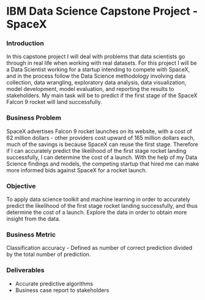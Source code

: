 # IBM Data Science Capstone Project - SpaceX
### Introduction

In this capstone project I will deal with problems that data scientists go through in real life when working with real datasets. For this project I will be a Data Scientist working for a startup intending to compete with SpaceX, and in the process follow the Data Science methodology involving data collection, data wrangling, exploratory data analysis, data visualization, model development, model evaluation, and reporting the results to stakeholders. My main task will be to predict if the first stage of the SpaceX Falcon 9 rocket will land successfully.


### Business Problem

SpaceX advertises Falcon 9 rocket launches on its website, with a cost of 62 million dollars - other providers cost upward of 165 million dollars each, much of the savings is because SpaceX can reuse the first stage. Therefore if I can accurately predict the likelihood of the first stage rocket landing successfully, I can determine the cost of a launch. With the help of my Data Science findings and models, the competing startup that hired me can make more informed bids against SpaceX for a rocket launch.

### Objective

To apply data science toolkit and machine learning in order to accurately predict the likelihood of the first stage rocket landing successfully, and thus determine the cost of a launch. Explore the data in order to obtain more insight from the data.

### Business Metric

Classification accuracy - Defined as number of correct prediction divided by the total number of prediction.

### Deliverables

- Accurate predictive algorithms
- Business case report to stakeholders
